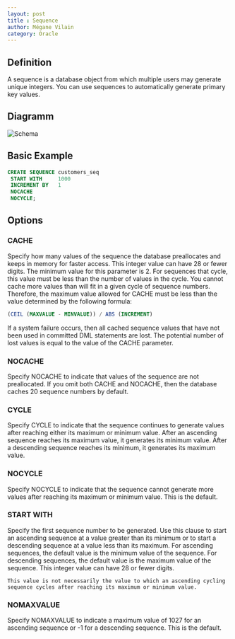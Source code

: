 ```yaml
---
layout: post
title : Sequence
author: Mégane Vilain
category: Oracle
---
```


## Definition
A sequence is a database object from which multiple users may generate unique integers. You can use sequences to automatically generate primary key values.

## Diagramm

![Schema](https://docs.oracle.com/cd/B28359_01/server.111/b28286/img/create_sequence.gif)

## Basic Example

```sql
CREATE SEQUENCE customers_seq
 START WITH     1000
 INCREMENT BY   1
 NOCACHE
 NOCYCLE;
```

## Options


### CACHE 

Specify how many values of the sequence the database preallocates and keeps in memory for faster access. This integer value can have 28 or fewer digits. The minimum value for this parameter is 2. For sequences that cycle, this value must be less than the number of values in the cycle. You cannot cache more values than will fit in a given cycle of sequence numbers. Therefore, the maximum value allowed for CACHE must be less than the value determined by the following formula:

```sql
(CEIL (MAXVALUE - MINVALUE)) / ABS (INCREMENT)
```
If a system failure occurs, then all cached sequence values that have not been used in committed DML statements are lost. The potential number of lost values is equal to the value of the CACHE parameter.

### NOCACHE  

Specify NOCACHE to indicate that values of the sequence are not preallocated. If you omit both CACHE and NOCACHE, then the database caches 20 sequence numbers by default.

### CYCLE  
Specify CYCLE to indicate that the sequence continues to generate values after reaching either its maximum or minimum value. After an ascending sequence reaches its maximum value, it generates its minimum value. After a descending sequence reaches its minimum, it generates its maximum value.

### NOCYCLE  
Specify NOCYCLE to indicate that the sequence cannot generate more values after reaching its maximum or minimum value. This is the default.

### START WITH  
Specify the first sequence number to be generated. Use this clause to start an ascending sequence at a value greater than its minimum or to start a descending sequence at a value less than its maximum. For ascending sequences, the default value is the minimum value of the sequence. For descending sequences, the default value is the maximum value of the sequence. This integer value can have 28 or fewer digits.

```
This value is not necessarily the value to which an ascending cycling sequence cycles after reaching its maximum or minimum value.
```

### NOMAXVALUE  

Specify NOMAXVALUE to indicate a maximum value of 1027 for an ascending sequence or -1 for a descending sequence. This is the default.
